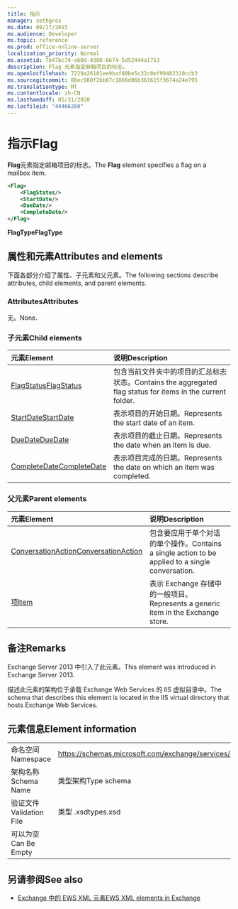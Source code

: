 ```yaml
---
title: 指示
manager: sethgros
ms.date: 09/17/2015
ms.audience: Developer
ms.topic: reference
ms.prod: office-online-server
localization_priority: Normal
ms.assetid: 7b47bc74-a60d-4308-8674-5d52444a1753
description: Flag 元素指定邮箱项目的标志。
ms.openlocfilehash: 7229a26181ee9baf80be5c32c0ef99483310ccb3
ms.sourcegitcommit: 88ec988f2bb67c1866d06b361615f3674a24e795
ms.translationtype: MT
ms.contentlocale: zh-CN
ms.lasthandoff: 05/31/2020
ms.locfileid: "44466260"
---
```

# <a name="flag"></a><span data-ttu-id="8742e-103">指示</span><span class="sxs-lookup"><span data-stu-id="8742e-103">Flag</span></span>

<span data-ttu-id="8742e-104">**Flag**元素指定邮箱项目的标志。</span><span class="sxs-lookup"><span data-stu-id="8742e-104">The **Flag** element specifies a flag on a mailbox item.</span></span> 
  
```XML
<Flag>
    <FlagStatus/>
    <StartDate/>
    <DueDate/>
    <CompleteDate/>
</Flag>
```

 <span data-ttu-id="8742e-105">**FlagType**</span><span class="sxs-lookup"><span data-stu-id="8742e-105">**FlagType**</span></span>
## <a name="attributes-and-elements"></a><span data-ttu-id="8742e-106">属性和元素</span><span class="sxs-lookup"><span data-stu-id="8742e-106">Attributes and elements</span></span>

<span data-ttu-id="8742e-107">下面各部分介绍了属性、子元素和父元素。</span><span class="sxs-lookup"><span data-stu-id="8742e-107">The following sections describe attributes, child elements, and parent elements.</span></span>
  
### <a name="attributes"></a><span data-ttu-id="8742e-108">Attributes</span><span class="sxs-lookup"><span data-stu-id="8742e-108">Attributes</span></span>

<span data-ttu-id="8742e-109">无。</span><span class="sxs-lookup"><span data-stu-id="8742e-109">None.</span></span>
  
### <a name="child-elements"></a><span data-ttu-id="8742e-110">子元素</span><span class="sxs-lookup"><span data-stu-id="8742e-110">Child elements</span></span>

|<span data-ttu-id="8742e-111">**元素**</span><span class="sxs-lookup"><span data-stu-id="8742e-111">**Element**</span></span>|<span data-ttu-id="8742e-112">**说明**</span><span class="sxs-lookup"><span data-stu-id="8742e-112">**Description**</span></span>|
|:-----|:-----|
|[<span data-ttu-id="8742e-113">FlagStatus</span><span class="sxs-lookup"><span data-stu-id="8742e-113">FlagStatus</span></span>](flagstatus.md) <br/> |<span data-ttu-id="8742e-114">包含当前文件夹中的项目的汇总标志状态。</span><span class="sxs-lookup"><span data-stu-id="8742e-114">Contains the aggregated flag status for items in the current folder.</span></span>  <br/> |
|[<span data-ttu-id="8742e-115">StartDate</span><span class="sxs-lookup"><span data-stu-id="8742e-115">StartDate</span></span>](startdate.md) <br/> |<span data-ttu-id="8742e-116">表示项目的开始日期。</span><span class="sxs-lookup"><span data-stu-id="8742e-116">Represents the start date of an item.</span></span>  <br/> |
|[<span data-ttu-id="8742e-117">DueDate</span><span class="sxs-lookup"><span data-stu-id="8742e-117">DueDate</span></span>](duedate.md) <br/> |<span data-ttu-id="8742e-118">表示项目的截止日期。</span><span class="sxs-lookup"><span data-stu-id="8742e-118">Represents the date when an item is due.</span></span>  <br/> |
|[<span data-ttu-id="8742e-119">CompleteDate</span><span class="sxs-lookup"><span data-stu-id="8742e-119">CompleteDate</span></span>](completedate.md) <br/> |<span data-ttu-id="8742e-120">表示项目完成的日期。</span><span class="sxs-lookup"><span data-stu-id="8742e-120">Represents the date on which an item was completed.</span></span>  <br/> |
   
### <a name="parent-elements"></a><span data-ttu-id="8742e-121">父元素</span><span class="sxs-lookup"><span data-stu-id="8742e-121">Parent elements</span></span>

|<span data-ttu-id="8742e-122">**元素**</span><span class="sxs-lookup"><span data-stu-id="8742e-122">**Element**</span></span>|<span data-ttu-id="8742e-123">**说明**</span><span class="sxs-lookup"><span data-stu-id="8742e-123">**Description**</span></span>|
|:-----|:-----|
|[<span data-ttu-id="8742e-124">ConversationAction</span><span class="sxs-lookup"><span data-stu-id="8742e-124">ConversationAction</span></span>](conversationaction.md) <br/> |<span data-ttu-id="8742e-125">包含要应用于单个对话的单个操作。</span><span class="sxs-lookup"><span data-stu-id="8742e-125">Contains a single action to be applied to a single conversation.</span></span>  <br/> |
|[<span data-ttu-id="8742e-126">项</span><span class="sxs-lookup"><span data-stu-id="8742e-126">Item</span></span>](item.md) <br/> |<span data-ttu-id="8742e-127">表示 Exchange 存储中的一般项目。</span><span class="sxs-lookup"><span data-stu-id="8742e-127">Represents a generic item in the Exchange store.</span></span>  <br/> |
   
## <a name="remarks"></a><span data-ttu-id="8742e-128">备注</span><span class="sxs-lookup"><span data-stu-id="8742e-128">Remarks</span></span>

<span data-ttu-id="8742e-129">Exchange Server 2013 中引入了此元素。</span><span class="sxs-lookup"><span data-stu-id="8742e-129">This element was introduced in Exchange Server 2013.</span></span>
  
<span data-ttu-id="8742e-130">描述此元素的架构位于承载 Exchange Web Services 的 IIS 虚拟目录中。</span><span class="sxs-lookup"><span data-stu-id="8742e-130">The schema that describes this element is located in the IIS virtual directory that hosts Exchange Web Services.</span></span>
  
## <a name="element-information"></a><span data-ttu-id="8742e-131">元素信息</span><span class="sxs-lookup"><span data-stu-id="8742e-131">Element information</span></span>

|||
|:-----|:-----|
|<span data-ttu-id="8742e-132">命名空间</span><span class="sxs-lookup"><span data-stu-id="8742e-132">Namespace</span></span>  <br/> |https://schemas.microsoft.com/exchange/services/2006/types  <br/> |
|<span data-ttu-id="8742e-133">架构名称</span><span class="sxs-lookup"><span data-stu-id="8742e-133">Schema Name</span></span>  <br/> |<span data-ttu-id="8742e-134">类型架构</span><span class="sxs-lookup"><span data-stu-id="8742e-134">Type schema</span></span>  <br/> |
|<span data-ttu-id="8742e-135">验证文件</span><span class="sxs-lookup"><span data-stu-id="8742e-135">Validation File</span></span>  <br/> |<span data-ttu-id="8742e-136">类型 .xsd</span><span class="sxs-lookup"><span data-stu-id="8742e-136">types.xsd</span></span>  <br/> |
|<span data-ttu-id="8742e-137">可以为空</span><span class="sxs-lookup"><span data-stu-id="8742e-137">Can Be Empty</span></span>  <br/> ||
   
## <a name="see-also"></a><span data-ttu-id="8742e-138">另请参阅</span><span class="sxs-lookup"><span data-stu-id="8742e-138">See also</span></span>



- [<span data-ttu-id="8742e-139">Exchange 中的 EWS XML 元素</span><span class="sxs-lookup"><span data-stu-id="8742e-139">EWS XML elements in Exchange</span></span>](ews-xml-elements-in-exchange.md)

